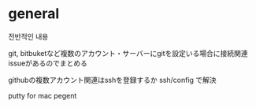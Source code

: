 # general
전반적인 내용

git, bitbuketなど複数のアカウント・サーバーにgitを設定いる場合に接続関連issueがあるのでまとめる

githubの複数アカウント関連はsshを登録するか
ssh/config
で解決

putty for mac
pegent

